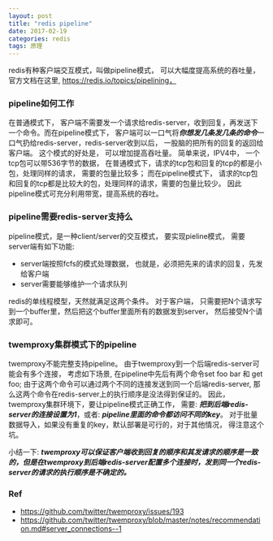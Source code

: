 ```yaml
---
layout: post
title: "redis pipeline"
date: 2017-02-19
categories: redis
tags: 原理
---
```


redis有种客户端交互模式，叫做pipeline模式， 可以大幅度提高系统的吞吐量， 官方文档在这里,  https://redis.io/topics/pipelining，

### pipeline如何工作 ###
在普通模式下， 客户端不需要发一个请求给redis-server，收到回复，再发送下一个命令。而在pipeline模式下， 客户端可以一口气将***你想发几条发几条的命令***一口气扔给redis-server，redis-server收到以后， 一股脑的把所有的回复的返回给客户端。 这个模式的好处是， 可以增加提高吞吐量。 简单来说，IPV4中， 一个tcp包可以带536字节的数据， 在普通模式下，请求的tcp包和回复的tcp的都是小包，处理同样的请求，  需要的包量比较多； 而在pipeline模式下， 请求的tcp包和回复的tcp都是比较大的包，处理同样的请求，需要的包量比较少。 因此pipeline模式可充分利用带宽，提高系统的吞吐。

### pipeline需要redis-server支持么 ###
pipeline模式，是一种client/server的交互模式， 要实现pieline模式， 需要server端有如下功能:
- server端按照fcfs的模式处理数据， 也就是，必须把先来的请求的回复，先发给客户端
- server需要能够维护一个请求队列

redis的单线程模型，天然就满足这两个条件。  对于客户端， 只需要把N个请求写到一个buffer里，然后把这个buffer里面所有的数据发到server， 然后接受N个请求即可。

### twemproxy集群模式下的pipeline ###
twemproxy不能完整支持pipeline。 由于twemproxy到一个后端redis-server可能会有多个连接， 考虑如下场景, 在pipeline中先后有两个命令set foo bar 和 get foo; 由于这两个命令可以通过两个不同的连接发送到同一个后端redis-server,  那么这两个命令在redis-server上的执行顺序是没法得到保证的。 因此， twemproxy集群环境下，要让pipeline模式正确工作， 需要:  ***把到后端redis-server的连接设置为1***，或者: ***pipeline里面的命令都访问不同的key***。 对于批量数据导入，如果没有重复的key，默认部署是可行的，对于其他情况， 得注意这个坑。

小结一下:  ***twemproxy可以保证客户端收到回复的顺序和其发请求的顺序是一致的，但是在twemproxy到后端redis-server配置多个连接时，发到同一个redis-server的请求的执行顺序是不确定的。***

### Ref ###
- https://github.com/twitter/twemproxy/issues/193
- https://github.com/twitter/twemproxy/blob/master/notes/recommendation.md#server_connections--1

